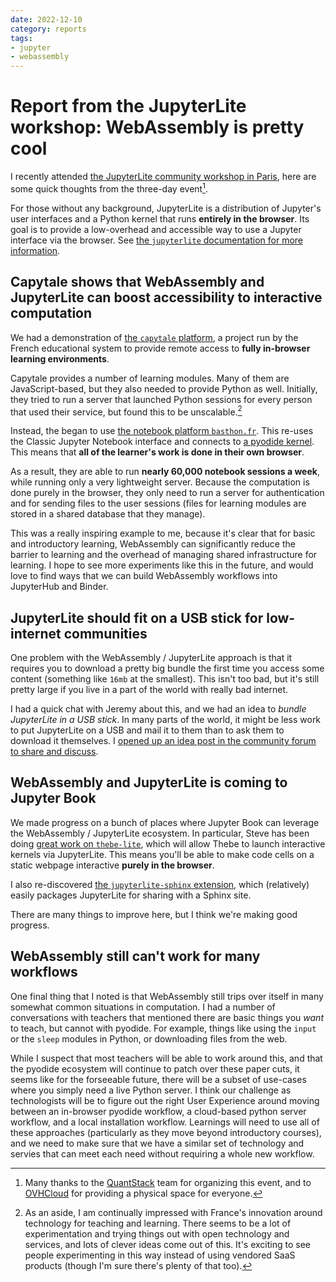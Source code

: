 ```yaml
---
date: 2022-12-10
category: reports
tags:
- jupyter
- webassembly
---
```


# Report from the JupyterLite workshop: WebAssembly is pretty cool

I recently attended [the JupyterLite community workshop in Paris](https://blog.jupyter.org/community-workshop-jupyterlite-e992c61f5d7f?source=collection_home---6------6-----------------------), here are some quick thoughts from the three-day event[^ack].

[^ack]: Many thanks to the [QuantStack](http://quantstack.com/) team for organizing this event, and to [OVHCloud](https://www.ovhcloud.com/en/) for providing a physical space for everyone. 

For those without any background, JupyterLite is a distribution of Jupyter's user interfaces and a Python kernel that runs **entirely in the browser**.
Its goal is to provide a low-overhead and accessible way to use a Jupyter interface via the browser.
See [the `jupyterlite` documentation for more information](https://jupyterlite.readthedocs.io/).

## Capytale shows that WebAssembly and JupyterLite can boost accessibility to interactive computation

We had a demonstration of [the `capytale` platform](https://www.ac-paris.fr/capytale-un-service-web-pour-creer-et-partager-des-activites-pedagogiques-de-codage-121816), a project run by the French educational system to provide remote access to **fully in-browser learning environments**.

Capytale provides a number of learning modules.
Many of them are JavaScript-based, but they also needed to provide Python as well.
Initially, they tried to run a server that launched Python sessions for every person that used their service, but found this to be unscalable.[^fr]

[^fr]: As an aside, I am continually impressed with France's innovation around technology for teaching and learning. There seems to be a lot of experimentation and trying things out with open technology and services, and lots of clever ideas come out of this. It's exciting to see people experimenting in this way instead of using vendored SaaS products (though I'm sure there's plenty of that too).

Instead, the began to use [the notebook platform `basthon.fr`](https://basthon.fr/).
This re-uses the Classic Jupyter Notebook interface and connects to [a pyodide kernel](https://pyodide.org/).
This means that **all of the learner's work is done in their own browser**.

As a result, they are able to run **nearly 60,000 notebook sessions a week**, while running only a very lightweight server.
Because the computation is done purely in the browser, they only need to run a server for authentication and for sending files to the user sessions (files for learning modules are stored in a shared database that they manage).

This was a really inspiring example to me, because it's clear that for basic and introductory learning, WebAssembly can significantly reduce the barrier to learning and the overhead of managing shared infrastructure for learning.
I hope to see more experiments like this in the future, and would love to find ways that we can build WebAssembly workflows into JupyterHub and Binder.

## JupyterLite should fit on a USB stick for low-internet communities

One problem with the WebAssembly / JupyterLite approach is that it requires you to download a pretty big bundle the first time you access some content (something like `16mb` at the smallest).
This isn't too bad, but it's still pretty large if you live in a part of the world with really bad internet.

I had a quick chat with Jeremy about this, and we had an idea to _bundle JupyterLite in a USB stick_.
In many parts of the world, it might be less work to put JupyterLite on a USB and mail it to them than to ask them to download it themselves.
I [opened up an idea post in the community forum to share and discuss](https://discourse.jupyter.org/t/idea-jupyterlite-in-a-usb-stick/17177).

## WebAssembly and JupyterLite is coming to Jupyter Book

We made progress on a bunch of places where Jupyter Book can leverage the WebAssembly / JupyterLite ecosystem.
In particular, Steve has been doing [great work on `thebe-lite`](https://github.com/executablebooks/thebe/tree/feat/integrate-thebe-core), which will allow Thebe to launch interactive kernels via JupyterLite.
This means you'll be able to make code cells on a static webpage interactive **purely in the browser**.

I also re-discovered [the `jupyterlite-sphinx` extension](https://jupyterlite-sphinx.readthedocs.io/en/latest/), which (relatively) easily packages JupyterLite for sharing with a Sphinx site.

There are many things to improve here, but I think we're making good progress.

## WebAssembly still can't work for many workflows

One final thing that I noted is that WebAssembly still trips over itself in many somewhat common situations in computation.
I had a number of conversations with teachers that mentioned there are basic things you _want_ to teach, but cannot with pyodide.
For example, things like using the `input` or the `sleep` modules in Python, or downloading files from the web.

While I suspect that most teachers will be able to work around this, and that the pyodide ecosystem will continue to patch over these paper cuts, it seems like for the forseeable future, there will be a subset of use-cases where you simply need a live Python server.
I think our challenge as technologists will be to figure out the right User Experience around moving between an in-browser pyodide workflow, a cloud-based python server workflow, and a local installation workflow.
Learnings will need to use all of these approaches (particularly as they move beyond introductory courses), and we need to make sure that we have a similar set of technology and servies that can meet each need without requiring a whole new workflow.

